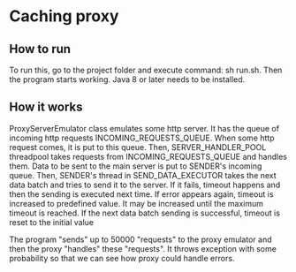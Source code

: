# Caching proxy

## How to run
To run this, go to the project folder and execute command: sh run.sh. Then the program starts working. 
Java 8 or later needs to be installed.

## How it works
ProxyServerEmulator class emulates some http server. It has the queue of incoming http requests INCOMING_REQUESTS_QUEUE. When some http request comes, it is put to this queue.
Then, SERVER_HANDLER_POOL threadpool takes requests from INCOMING_REQUESTS_QUEUE and handles them. Data to be sent to the main server is put to SENDER's incoming queue.
Then, SENDER's thread in SEND_DATA_EXECUTOR takes the next data batch and tries to send it to the server. If it fails, timeout happens and then the sending is executed next time. 
If error appears again, timeout is increased to predefined value. It may be increased until the maximum timeout is reached. If the next data batch sending is successful, timeout is reset to the initial value

The program "sends" up to 50000 "requests" to the proxy emulator and then the proxy "handles" these "requests". It throws exception with some probability so that we can see how 
proxy could handle errors. 